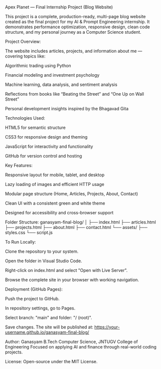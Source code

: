 Apex Planet — Final Internship Project (Blog Website)

This project is a complete, production-ready, multi-page blog website created as the final project for my AI & Prompt Engineering internship. It demonstrates performance optimization, responsive design, clean code structure, and my personal journey as a Computer Science student.

Project Overview:

The website includes articles, projects, and information about me — covering topics like:

Algorithmic trading using Python

Financial modeling and investment psychology

Machine learning, data analysis, and sentiment analysis

Reflections from books like “Beating the Street” and “One Up on Wall Street”

Personal development insights inspired by the Bhagavad Gita

Technologies Used:

HTML5 for semantic structure

CSS3 for responsive design and theming

JavaScript for interactivity and functionality

GitHub for version control and hosting

Key Features:

Responsive layout for mobile, tablet, and desktop

Lazy loading of images and efficient HTTP usage

Modular page structure (Home, Articles, Projects, About, Contact)

Clean UI with a consistent green and white theme

Designed for accessibility and cross-browser support

Folder Structure: ganasyam-final-blog/ │ ├── index.html ├── articles.html ├── projects.html ├── about.html ├── contact.html └── assets/ ├── styles.css └── script.js

To Run Locally:

Clone the repository to your system.

Open the folder in Visual Studio Code.

Right-click on index.html and select "Open with Live Server".

Browse the complete site in your browser with working navigation.

Deployment (GitHub Pages):

Push the project to GitHub.

In repository settings, go to Pages.

Select branch: "main" and folder: "/ (root)".

Save changes. The site will be published at: https://your-username.github.io/ganasyam-final-blog/

Author: Ganasyam B.Tech Computer Science, JNTUGV College of Engineering Focused on applying AI and finance through real-world coding projects.

License: Open-source under the MIT License.
